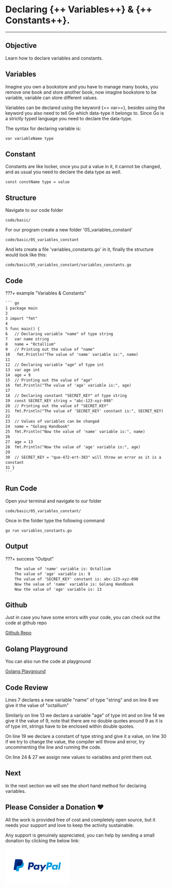 # Declaring {++ Variables++} & {++ Constants++}.

<hr>

## Objective

Learn how to declare variables and constants.

## Variables

Imagine you own a bookstore and you have to manage many books, you remove one book and store another book, now imagine bookstore to be variable, variable can store different values.

Variables can be declared using the keyword {== var==}, besides using the keyword you also need to tell Go which data-type it belongs to. Since Go is a strictly typed language you need to declare the data-type.

The syntax for declaring variable is:

    var variableName type

## Constant

Constants are like locker, once you put a value in it, it cannot be changed, and as usual you need to declare the data type as well.

    const constName type = value

## Structure

Navigate to our code folder

    code/basic/

For our program create a new folder '05_variables_constant'

    code/basic/05_variables_constant

And lets create a file 'variables_constants.go' in it, finally the structure would look like this:

    code/basic/05_variables_constant/variables_constants.go

## Code

???+ example "Variables & Constants"

    ``` go
    1 package main
    2
    3 import "fmt"
    4
    5 func main() {
    6   // Declaring variable "name" of type string
    7   var name string
    8   name = "Octallium"
    9   // Printing out the value of "name"
    10   fmt.Println("The value of 'name' variable is:", name)
    11
    12  // Declaring variable "age" of type int
    13  var age int
    14  age = 9
    15  // Printing out the value of "age"
    16  fmt.Println("The value of 'age' variable is:", age)
    17
    18  // Declaring constant "SECRET_KEY" of type string
    19  const SECRET_KEY string = "abc-123-xyz-098"
    20  // Printing out the value of "SECRET_KEY"
    21  fmt.Println("The value of 'SECRET_KEY' constant is:", SECRET_KEY)
    22
    23  // Values of variables can be changed
    24  name = "Golang Handbook"
    25  fmt.Println("Now the value of 'name' variable is:", name)
    26
    27  age = 13
    28  fmt.Println("Now the value of 'age' variable is:", age)
    29
    30  // SECRET_KEY = "que-472-ert-383" will throw an error as it is a constant
    31 }
    ```

## Run Code

Open your terminal and navigate to our folder

    code/basic/05_variables_constant/

Once in the folder type the following command

    go run variables_constants.go

## Output

???+ success "Output"

        The value of 'name' variable is: Octallium
        The value of 'age' variable is: 9
        The value of 'SECRET_KEY' constant is: abc-123-xyz-098
        Now the value of 'name' variable is: Golang Handbook
        Now the value of 'age' variable is: 13

## Github

Just in case you have some errors with your code, you can check out the code at github repo

[Github Repo](https://github.com/octallium/golang-handbook/tree/master/code)

## Golang Playground

You can also run the code at playground

[Golang Playground](https://play.golang.org/p/WqUCP2CxLwJ)

## Code Review

Lines 7 declares a new variable "name" of type "string" and on line 8 we give it the value of "octallium"

Similarly on line 13 we declare a variable "age" of type int and on line 14 we give it the value of 9, note that there are no double quotes around 9 as it is of type int, strings have to be enclosed within double quotes.

On line 19 we declare a constant of type string and give it a value, on line 30 if we try to change the value, the compiler will throw and error, try uncommenting the line and running the code.

On line 24 & 27 we assign new values to variables and print them out.

## Next

In the next section we will see the short hand method for declaring variables.

## Please Consider a Donation ❤️

All the work is provided free of cost and completely open source, but it needs your support and love to keep the activity sustainable.

Any support is genuinely appreciated, you can help by sending a small donation by clicking the below link:

[<img src="../../../images/paypal-logo.png" alt="Paypal" title="Paypal" width="200"/>](https://www.paypal.me/octallium)
